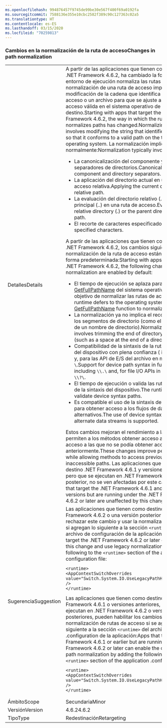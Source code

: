 ```yaml
---
ms.openlocfilehash: 994876457f9745de99be30e567f400f69a0192fa
ms.sourcegitcommit: 7588136e355e10cbc2582f389c90c127363c02a5
ms.translationtype: HT
ms.contentlocale: es-ES
ms.lasthandoff: 03/15/2020
ms.locfileid: "70259813"
---
```

### <a name="changes-in-path-normalization"></a><span data-ttu-id="829e0-101">Cambios en la normalización de la ruta de acceso</span><span class="sxs-lookup"><span data-stu-id="829e0-101">Changes in path normalization</span></span>

|   |   |
|---|---|
|<span data-ttu-id="829e0-102">Detalles</span><span class="sxs-lookup"><span data-stu-id="829e0-102">Details</span></span>|<span data-ttu-id="829e0-103">A partir de las aplicaciones que tienen como destino .NET Framework 4.6.2, ha cambiado la forma en que el entorno de ejecución normaliza las rutas de acceso. La normalización de una ruta de acceso implica la modificación de la cadena que identifica una ruta de acceso o un archivo para que se ajuste a una ruta de acceso válida en el sistema operativo de destino.</span><span class="sxs-lookup"><span data-stu-id="829e0-103">Starting with apps that target the .NET Framework 4.6.2, the way in which the runtime normalizes paths has changed.Normalizing a path involves modifying the string that identifies a path or file so that it conforms to a valid path on the target operating system.</span></span> <span data-ttu-id="829e0-104">La normalización implica normalmente:</span><span class="sxs-lookup"><span data-stu-id="829e0-104">Normalization typically involves:</span></span><ul><li><span data-ttu-id="829e0-105">La canonicalización del componente y los separadores de directorios.</span><span class="sxs-lookup"><span data-stu-id="829e0-105">Canonicalizing component and directory separators.</span></span></li><li><span data-ttu-id="829e0-106">La aplicación del directorio actual en una ruta de acceso relativa.</span><span class="sxs-lookup"><span data-stu-id="829e0-106">Applying the current directory to a relative path.</span></span></li><li><span data-ttu-id="829e0-107">La evaluación del directorio relativo (.) o el directorio principal (..) en una ruta de acceso.</span><span class="sxs-lookup"><span data-stu-id="829e0-107">Evaluating the relative directory (.) or the parent directory (..) in a path.</span></span></li><li><span data-ttu-id="829e0-108">El recorte de caracteres especificados.</span><span class="sxs-lookup"><span data-stu-id="829e0-108">Trimming specified characters.</span></span></li></ul><span data-ttu-id="829e0-109">A partir de las aplicaciones que tienen como destino .NET Framework 4.6.2, los cambios siguientes en la normalización de la ruta de acceso están habilitados de forma predeterminada:</span><span class="sxs-lookup"><span data-stu-id="829e0-109">Starting with apps that target the .NET Framework 4.6.2, the following changes in path normalization are enabled by default:</span></span><ul><li><span data-ttu-id="829e0-110">El tiempo de ejecución se aplaza para la función [GetFullPathName](https://docs.microsoft.com/windows/desktop/api/fileapi/nf-fileapi-getfullpathnamew) del sistema operativo con el objetivo de normalizar las rutas de acceso.</span><span class="sxs-lookup"><span data-stu-id="829e0-110">The runtime defers to the operating system's [GetFullPathName](https://docs.microsoft.com/windows/desktop/api/fileapi/nf-fileapi-getfullpathnamew) function to normalize paths.</span></span></li><li><span data-ttu-id="829e0-111">La normalización ya no implica el recorte del final de los segmentos de directorio (como el espacio al final de un nombre de directorio).</span><span class="sxs-lookup"><span data-stu-id="829e0-111">Normalization no longer involves trimming the end of directory segments (such as a space at the end of a directory name).</span></span></li><li><span data-ttu-id="829e0-112">Compatibilidad de la sintaxis de la ruta de acceso del dispositivo con plena confianza ( incluido `\\.\`) y, para las API de E/S del archivo en mscorlib.dll, `\\?\`.</span><span class="sxs-lookup"><span data-stu-id="829e0-112">Support for device path syntax in full trust, including `\\.\` and, for file I/O APIs in mscorlib.dll, `\\?\`.</span></span></li><li><span data-ttu-id="829e0-113">El tiempo de ejecución o valida las rutas de acceso de la sintaxis del dispositivo.</span><span class="sxs-lookup"><span data-stu-id="829e0-113">The runtime does not validate device syntax paths.</span></span></li><li><span data-ttu-id="829e0-114">Es compatible el uso de la sintaxis del dispositivo para obtener acceso a los flujos de datos alternativos.</span><span class="sxs-lookup"><span data-stu-id="829e0-114">The use of device syntax to access alternate data streams is supported.</span></span></li></ul><span data-ttu-id="829e0-115">Estos cambios mejoran el rendimiento a la vez que permiten a los métodos obtener acceso a las rutas de acceso a las que no se podía obtener acceso anteriormente.</span><span class="sxs-lookup"><span data-stu-id="829e0-115">These changes improve performance while allowing methods to access previously inaccessible paths.</span></span> <span data-ttu-id="829e0-116">Las aplicaciones que tienen como destino .NET Framework 4.6.1 y versiones anteriores, pero que se ejecutan en .NET Framework 4.6.2 o posterior, no se ven afectadas por este cambio.</span><span class="sxs-lookup"><span data-stu-id="829e0-116">Apps that target the .NET Framework 4.6.1 and earlier versions but are running under the .NET Framework 4.6.2 or later are unaffected by this change.</span></span>|
|<span data-ttu-id="829e0-117">Sugerencia</span><span class="sxs-lookup"><span data-stu-id="829e0-117">Suggestion</span></span>|<span data-ttu-id="829e0-118">Las aplicaciones que tienen como destino .NET Framework 4.6.2 o una versión posterior pueden rechazar este cambio y usar la normalización heredada si agregan lo siguiente a la sección <code>&lt;runtime&gt;</code> del archivo de configuración de la aplicación:</span><span class="sxs-lookup"><span data-stu-id="829e0-118">Apps that target the .NET Framework 4.6.2 or later can opt out of this change and use legacy normalization by adding the following to the <code>&lt;runtime&gt;</code> section of the application configuration file:</span></span><pre><code class="lang-xml">&lt;runtime&gt;&#13;&#10;&lt;AppContextSwitchOverrides value=&quot;Switch.System.IO.UseLegacyPathHandling=true&quot; /&gt;&#13;&#10;&lt;/runtime&gt;&#13;&#10;</code></pre><span data-ttu-id="829e0-119">Las aplicaciones que tienen como destino .NET Framework 4.6.1 o versiones anteriores, pero que se ejecutan en .NET Framework 4.6.2 o versiones posteriores, pueden habilitar los cambios en la normalización de rutas de acceso si se agrega la línea siguiente a la sección <code>&lt;runtime&gt;</code> del archivo .configuration de la aplicación:</span><span class="sxs-lookup"><span data-stu-id="829e0-119">Apps that target the .NET Framework 4.6.1 or earlier but are running on the .NET Framework 4.6.2 or later can enable the changes to path normalization by adding the following line to the <code>&lt;runtime&gt;</code> section of the application .configuration file:</span></span><pre><code class="lang-xml">&lt;runtime&gt;&#13;&#10;&lt;AppContextSwitchOverrides value=&quot;Switch.System.IO.UseLegacyPathHandling=false&quot; /&gt;&#13;&#10;&lt;/runtime&gt;&#13;&#10;</code></pre>|
|<span data-ttu-id="829e0-120">Ámbito</span><span class="sxs-lookup"><span data-stu-id="829e0-120">Scope</span></span>|<span data-ttu-id="829e0-121">Secundaria</span><span class="sxs-lookup"><span data-stu-id="829e0-121">Minor</span></span>|
|<span data-ttu-id="829e0-122">Versión</span><span class="sxs-lookup"><span data-stu-id="829e0-122">Version</span></span>|<span data-ttu-id="829e0-123">4.6.2</span><span class="sxs-lookup"><span data-stu-id="829e0-123">4.6.2</span></span>|
|<span data-ttu-id="829e0-124">Tipo</span><span class="sxs-lookup"><span data-stu-id="829e0-124">Type</span></span>|<span data-ttu-id="829e0-125">Redestinación</span><span class="sxs-lookup"><span data-stu-id="829e0-125">Retargeting</span></span>|
